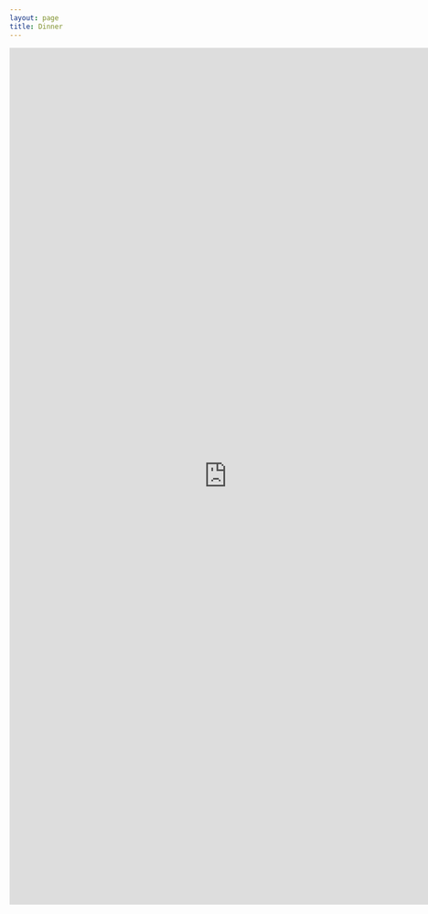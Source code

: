 ```yaml
---
layout: page
title: Dinner
---
```


<iframe src="https://docs.google.com/forms/d/e/1FAIpQLSeZy7PUPxU_8AYFjqFnLViD1Y1O7WmHkQyGH5XPzUA-UvxEtA/viewform?embedded=true" width="760" height="1500" frameborder="0" marginheight="0" marginwidth="0">Loading...</iframe>
